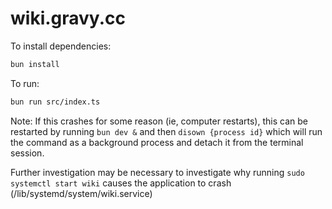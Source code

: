 # wiki.gravy.cc

To install dependencies:

```bash
bun install
```

To run:

```bash
bun run src/index.ts
```

Note: If this crashes for some reason (ie, computer restarts), this can be restarted by running `bun dev &` and then `disown {process id}` which will run the command as a background process and detach it from the terminal session.

Further investigation may be necessary to investigate why running `sudo systemctl start wiki` causes the application to crash
(/lib/systemd/system/wiki.service)
